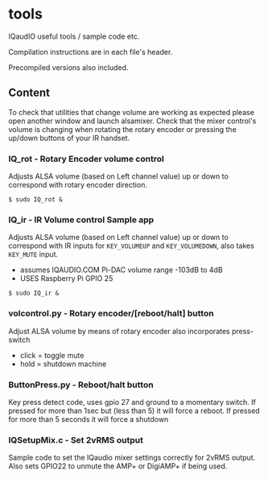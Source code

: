tools
=====

IQaudIO useful tools / sample code etc.

Compilation instructions are in each file's header.

Precompiled versions also included.

## Content

To check that utilities that change volume are working as expected please open another window and launch alsamixer. Check that the mixer control's volume is changing when rotating the rotary encoder or pressing the up/down buttons of your IR handset.

### IQ_rot - Rotary Encoder volume control

Adjusts ALSA volume (based on Left channel value) up or down to correspond with rotary encoder direction.

```
$ sudo IQ_rot &
```

### IQ_ir - IR Volume control Sample app

Adjusts ALSA volume (based on Left channel value) up or down to correspond with IR inputs for `KEY_VOLUMEUP` and `KEY_VOLUMEDOWN`, also takes `KEY_MUTE` input.
- assumes IQAUDIO.COM Pi-DAC volume range -103dB to 4dB
- USES Raspberry Pi GPIO 25

```
$ sudo IQ_ir &
```

### volcontrol.py - Rotary encoder/[reboot/halt] button

Adjust ALSA volume by means of rotary encoder
also incorporates press-switch
-  click = toggle mute
-  hold = shutdown machine

### ButtonPress.py - Reboot/halt button

Key press detect code, uses gpio 27 and ground to a momentary switch. If pressed for more than 1sec but (less than 5) it will force a reboot.
If pressed for more than 5 seconds it will force a shutdown

### IQSetupMix.c - Set 2vRMS output

Sample code to set the IQaudio mixer settings correctly for 2vRMS output.
Also sets GPIO22 to unmute the AMP+ or DigiAMP+ if being used.

